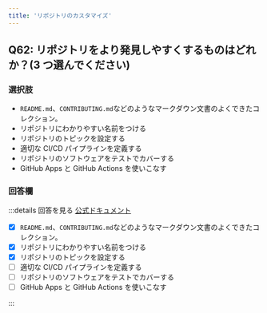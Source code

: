 ```yaml
---
title: 'リポジトリのカスタマイズ'
---
```


## Q62: リポジトリをより発見しやすくするものはどれか？(3 つ選んでください)

### 選択肢

- `README.md`、`CONTRIBUTING.md`などのようなマークダウン文書のよくできたコレクション。
- リポジトリにわかりやすい名前をつける
- リポジトリのトピックを設定する
- 適切な CI/CD パイプラインを定義する
- リポジトリのソフトウェアをテストでカバーする
- GitHub Apps と GitHub Actions を使いこなす

### 回答欄

:::details 回答を見る
[公式ドキュメント](https://docs.github.com/ja/repositories/managing-your-repositorys-settings-and-features/customizing-your-repository)

- [x] `README.md`、`CONTRIBUTING.md`などのようなマークダウン文書のよくできたコレクション。
- [x] リポジトリにわかりやすい名前をつける
- [x] リポジトリのトピックを設定する
- [ ] 適切な CI/CD パイプラインを定義する
- [ ] リポジトリのソフトウェアをテストでカバーする
- [ ] GitHub Apps と GitHub Actions を使いこなす

:::
